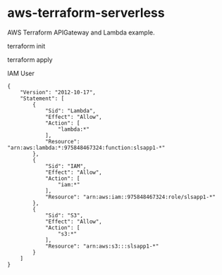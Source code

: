 # aws-terraform-serverless

AWS Terraform APIGateway and Lambda example.

terraform init

terraform apply

IAM User
```
{
    "Version": "2012-10-17",
    "Statement": [
        {
            "Sid": "Lambda",
            "Effect": "Allow",
            "Action": [
                "lambda:*"
            ],
            "Resource": "arn:aws:lambda:*:975848467324:function:slsapp1-*"
        },
        {
            "Sid": "IAM",
            "Effect": "Allow",
            "Action": [
                "iam:*"
            ],
            "Resource": "arn:aws:iam::975848467324:role/slsapp1-*"
        },
        {
            "Sid": "S3",
            "Effect": "Allow",
            "Action": [
                "s3:*"
            ],
            "Resource": "arn:aws:s3:::slsapp1-*"
        }
    ]
}
```
